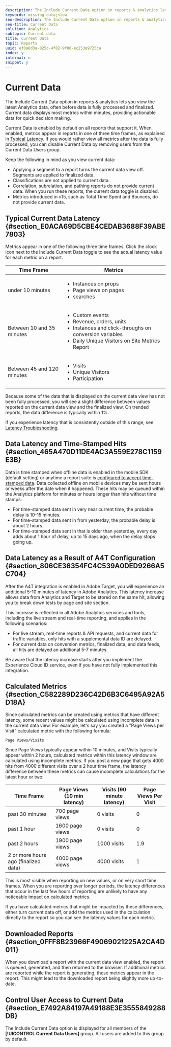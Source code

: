```yaml
---
description: The Include Current Data option in reports & analytics lets you view the latest Analytics data, often before data is fully processed and finalized. Current data displays most metrics within minutes, providing actionable data for quick decision making.
keywords: missing data;slow
seo-description: The Include Current Data option in reports & analytics lets you view the latest Analytics data, often before data is fully processed and finalized. Current data displays most metrics within minutes, providing actionable data for quick decision making.
seo-title: Current Data
solution: Analytics
subtopic: Current data
title: Current Data
topic: Reports
uuid: ef0a8d3a-025c-4f82-9f80-ec253e9725ca
index: y
internal: n
snippet: y
---
```


# Current Data

The Include Current Data option in reports & analytics lets you view the latest Analytics data, often before data is fully processed and finalized. Current data displays most metrics within minutes, providing actionable data for quick decision making.

Current Data is enabled by default on all reports that support it. When enabled, metrics appear in reports in one of three time frames, as explained in [Typical Latency](../data_collection/data_latency.md#section_E0ACA69D5CBE4CEDAB3688F39ABE7803). If you would rather view all metrics after the data is fully processed, you can disable Current Data by removing users from the Current Data Users group.

Keep the following in mind as you view current data:

* Applying a segment to a report turns the current data view off. Segments are applied to finalized data. 
* Classifications are not applied to current data. 
* Correlation, subrelation, and pathing reports do not provide current data. When you run these reports, the current data toggle is disabled. 
* Metrics introduced in v15, such as Total Time Spent and Bounces, do not provide current data.

## Typical Current Data Latency {#section_E0ACA69D5CBE4CEDAB3688F39ABE7803}

Metrics appear in one of the following three time frames. Click the clock icon next to the Include Current Data toggle to see the actual latency value for each metric on a report. 

<table id="table_17C8732F72AD442D87F61DEA919FB3C9"> 
 <thead> 
  <tr> 
   <th colname="col1" class="entry"> Time Frame </th> 
   <th colname="col2" class="entry"> Metrics </th> 
  </tr> 
 </thead>
 <tbody> 
  <tr> 
   <td colname="col1"> under 10 minutes </td> 
   <td colname="col2"> 
    <ul id="ul_17842ECA228041ECA52530660F2F3883"> 
     <li id="li_9600BD79A130471491203B58DAD8211A">Instances on props </li> 
     <li id="li_6DAFCD8CABBD49479F6311D470FEECC3">Page views on pages </li> 
     <li id="li_6FA887313D8545B28BE0D9406ACA7785">searches </li> 
    </ul> </td> 
  </tr> 
  <tr> 
   <td colname="col1"> Between 10 and 35 minutes </td> 
   <td colname="col2"> 
    <ul id="ul_7EEC3D74CB8F48EAA5A8A8C5721D224F"> 
     <li id="li_5EB6C2A2C7E1477AA24C606542EB3783">Custom events </li> 
     <li id="li_954DC0A1D00C462AA6F7A3794BBE75D0">Revenue, orders, units </li> 
     <li id="li_146D4147A9E944FB93CFB03E310BB4B1">Instances and click-throughs on conversion variables </li> 
     <li id="li_0A6BC530455846A8BE4EB888F339FC7A">Daily Unique Visitors on Site Metrics Report </li> 
    </ul> </td> 
  </tr> 
  <tr> 
   <td colname="col1"> Between 45 and 120 minutes </td> 
   <td colname="col2"> 
    <ul id="ul_378552EF78B94DFCB12A34E73095989C"> 
     <li id="li_8C18460A685A480EB6679FA5F5967F5D">Visits </li> 
     <li id="li_E661193463CC475F81DA5810B1C41A05">Unique Visitors </li> 
     <li id="li_C8B819E09C014A1CB6D6CF8B771B7925">Participation </li> 
    </ul> </td> 
  </tr> 
 </tbody> 
</table>

Because some of the data that is displayed on the current data view has not been fully processed, you will see a slight difference between values reported on the current data view and the finalized view. On trended reports, the data difference is typically within 1%.

If you experience latency that is consistently outside of this range, see [Latency Troubleshooting](../data_collection/latency.md#concept_9EEBF15433E3490FBA099925FCAEB1D1).

## Data Latency and Time-Stamped Hits {#section_465A470D11DE4AC3A559E278C1159E3B}

Data is time stamped when offline data is enabled in the mobile SDK (default setting) or anytime a report suite is [configured to accept time-stamped data](https://marketing.adobe.com/resources/help/en_US/sc/implement/timestamp.html). Data collected offline on mobile devices may be sent hours or weeks after the date when it happened. These hits may be queued within the Analytics platform for minutes or hours longer than hits without time stamps:

* For time-stamped data sent in very near current time, the probable delay is 10-15 minutes. 
* For time-stamped data sent in from yesterday, the probable delay is about 2 hours. 
* For time-stamped data sent in that is older than yesterday, every day adds about 1 hour of delay, up to 15 days ago, when the delay stops going up.

## Data Latency as a Result of A4T Configuration {#section_806CE36354FC4C539A0DED9266A5C704}

After the A4T integration is enabled in Adobe Target, you will experience an additional 5-10 minutes of latency in Adobe Analytics. This latency increase allows data from Analytics and Target to be stored on the same hit, allowing you to break down tests by page and site section.

This increase is reflected in all Adobe Analytics services and tools, including the live stream and real-time reporting, and applies in the following scenarios:

* For live stream, real-time reports & API requests, and current data for traffic variables, only hits with a supplemental data ID are delayed. 
* For current data on conversion metrics, finalized data, and data feeds, all hits are delayed an additional 5-7 minutes.

Be aware that the latency increase starts after you implement the Experience Cloud ID service, even if you have not fully implemented this integration.

## Calculated Metrics {#section_C582289D236C42D6B3C6495A92A5D18A}

Since calculated metrics can be created using metrics that have different latency, some recent values might be calculated using incomplete data in the current data view. For example, let's say you created a "Page Views per Visit" calculated metric with the following formula:

```
Page Views/Visits
```

Since Page Views typically appear within 10 minutes, and Visits typically appear within 2 hours, calculated metrics within this latency window are calculated using incomplete metrics. If you post a new page that gets 4000 hits from 4000 different visits over a 2 hour time frame, the latency difference between these metrics can cause incomplete calculations for the latest hour or two: 

|  Time Frame  | Page Views (10 min latency)  | Visits (90 minute latency)  | Page Views Per Visit  |
|---|---|---|---|
|  past 30 minutes  | 700 page views  | 0 visits  | 0  |
|  past 1 hour  | 1600 page views  | 0 visits  | 0  |
|  past 2 hours  | 1900 page views  | 1000 visits  | 1.9  |
|  2 or more hours ago (finalized data)  | 4000 page views  | 4000 visits  | 1  |

This is most visible when reporting on new values, or on very short time frames. When you are reporting over longer periods, the latency differences that occur in the last few hours of reporting are unlikely to have any noticeable impact on calculated metrics.

If you have calculated metrics that might be impacted by these differences, either turn current data off, or add the metrics used in the calculation directly to the report so you can see the latency values for each metric.

## Downloaded Reports {#section_0FFF8B23966F49069021225A2CA4D011}

When you download a report with the current data view enabled, the report is queued, generated, and then returned to the browser. If additional metrics are reported while the report is generating, these metrics appear in the report. This might lead to the downloaded report being slightly more up-to-date.

## Control User Access to Current Data {#section_E7492A84197A49188E3E3555849288DB}

The Include Current Data option is displayed for all members of the **[!UICONTROL Current Data Users]** group. All users are added to this group by default. 

